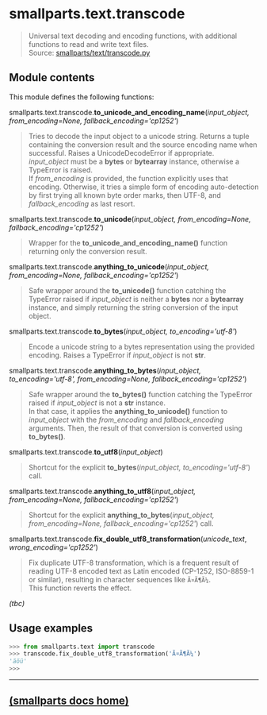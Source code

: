 # smallparts.text.transcode

> Universal text decoding and encoding functions,
> with additional functions to read and write text files.  
> Source: [smallparts/text/transcode.py](https://github.com/blackstream-x/smallparts/blob/master/smallparts/text/transcode.py)

## Module contents

This module defines the following functions:

smallparts.text.transcode.**to_unicode_and_encoding_name**(*input_object, from_encoding=None, fallback_encoding='cp1252'*)

> Tries to decode the input object to a unicode string.
> Returns a tuple containing the conversion result and the source encoding name
> when successful. Raises a UnicodeDecodeError if appropriate.  
> *input_object* must be a **bytes** or **bytearray** instance, otherwise
> a TypeError is raised.  
> If *from_encoding* is provided, the function explicitly uses that encoding.
> Otherwise, it tries a simple form of encoding auto-detection by first trying
> all known byte order marks, then UTF-8, and *fallback_encoding* as last resort.

smallparts.text.transcode.**to_unicode**(*input_object, from_encoding=None, fallback_encoding='cp1252'*)

> Wrapper for the **to_unicode_and_encoding_name()** function returning only
> the conversion result.

smallparts.text.transcode.**anything_to_unicode**(*input_object, from_encoding=None, fallback_encoding='cp1252'*)

> Safe wrapper around the **to_unicode()** function catching the TypeError
> raised if *input_object* is neither a **bytes** nor a **bytearray** instance,
> and simply returning the string conversion of the input object.

smallparts.text.transcode.**to_bytes**(*input_object, to_encoding='utf-8'*)

> Encode a unicode string to a bytes representation using the provided encoding.
> Raises a TypeError if *input_object* is not **str**.

smallparts.text.transcode.**anything_to_bytes**(*input_object, to_encoding='utf-8', from_encoding=None, fallback_encoding='cp1252'*)

> Safe wrapper around the **to_bytes()** function catching the TypeError
> raised if *input_object* is not a **str** instance.  
> In that case, it applies the **anything_to_unicode()** function
> to *input_object* with the *from_encoding* and *fallback_encoding* arguments.
> Then, the result of that conversion is converted using **to_bytes()**.

smallparts.text.transcode.**to_utf8**(*input_object*)

> Shortcut for the explicit **to_bytes**(*input_object, to_encoding='utf-8'*)
> call.

smallparts.text.transcode.**anything_to_utf8**(*input_object, from_encoding=None, fallback_encoding='cp1252'*)

> Shortcut for the explicit
> **anything_to_bytes**(*input_object, from_encoding=None, fallback_encoding='cp1252'*)
> call.

smallparts.text.transcode.**fix_double_utf8_transformation**(*unicode_text*, *wrong_encoding='cp1252'*)

> Fix duplicate UTF-8 transformation, which is a frequent result of reading
> UTF-8 encoded text as Latin encoded (CP-1252, ISO-8859-1 or similar),
> resulting in character sequences like ```Ã¤Ã¶Ã¼```.  
> This function reverts the effect.

*(tbc)*

## Usage examples

```python
>>> from smallparts.text import transcode
>>> transcode.fix_double_utf8_transformation('Ã¤Ã¶Ã¼')
'äöü'
>>> 
```

----
[(smallparts docs home)](./)
----

